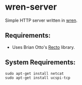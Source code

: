 # wren-server

Simple HTTP server written in [wren](https://github.com/munificent/wren).

## Requirements:

- Uses Brian Otto's [Recto](https://github.com/BrianOtto/Recto) library.

## System Requirements:

    sudo apt-get install netcat
    sudo apt-get install ucspi-tcp
